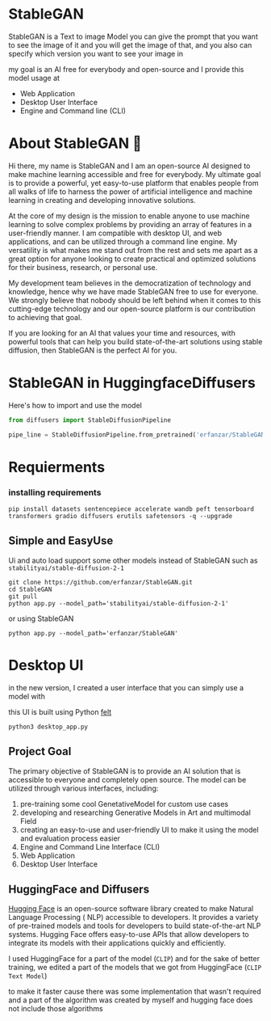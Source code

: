 # StableGAN

StableGAN is a Text to image Model you can give the prompt that you want to see the image of it and you will get the
image of that, and you also can specify which version you want to see your image in

my goal is an AI free for everybody and open-source
and I provide this model usage at

- Web Application
- Desktop User Interface
- Engine and Command line (CLI)

# About StableGAN 👋

Hi there, my name is StableGAN and I am an open-source AI designed to make machine learning accessible and free for
everybody. My ultimate goal is to provide a powerful, yet easy-to-use platform that enables people from all walks of
life to harness the power of artificial intelligence and machine learning in creating and developing innovative
solutions.

At the core of my design is the mission to enable anyone to use machine learning to solve complex problems by providing
an array of features in a user-friendly manner. I am compatible with desktop UI, and web applications, and can be utilized
through a command line engine. My versatility is what makes me stand out from the rest and sets me apart as a great
option for anyone looking to create practical and optimized solutions for their business, research, or personal use.

My development team believes in the democratization of technology and knowledge, hence why we have made StableGAN
free to use for everyone. We strongly believe that nobody should be left behind when it comes to this cutting-edge
technology and our open-source platform is our contribution to achieving that goal.

If you are looking for an AI that values your time and resources, with powerful tools that can help you build
state-of-the-art solutions using stable diffusion, then StableGAN is the perfect AI for you.

# StableGAN in HuggingfaceDiffusers

Here's how to import and use the model

```python
from diffusers import StableDiffusionPipeline

pipe_line = StableDiffusionPipeline.from_pretrained('erfanzar/StableGAN')
```

# Requierments 

### installing requirements

``` shell
pip install datasets sentencepiece accelerate wandb peft tensorboard transformers gradio diffusers erutils safetensors -q --upgrade
```

## Simple and EasyUse
Ui and auto load support some other models instead of StableGAN such as `stabilityai/stable-diffusion-2-1`

``` shell
git clone https://github.com/erfanzar/StableGAN.git
cd StableGAN
git pull
python app.py --model_path='stabilityai/stable-diffusion-2-1'
```

or using StableGAN
```shell
python app.py --model_path='erfanzar/StableGAN'
```

# Desktop UI

in the new version, I created a user interface that you can simply use a model with

this UI is built using Python [felt](https://flet.dev/)

```shell
python3 desktop_app.py
```

## Project Goal

The primary objective of StableGAN is to provide an AI solution that is accessible to everyone and completely open source. The model can be utilized through various interfaces, including:

1. pre-training some cool GenetativeModel for custom use cases
2. developing and researching Generative Models in Art and multimodal Field
3. creating an easy-to-use and user-friendly UI to make it using the model and evaluation process easier
4. Engine and Command Line Interface (CLI)
5. Web Application
6. Desktop User Interface  

## HuggingFace and Diffusers

[Hugging Face](https://huggingface.co/) is an open-source software library created to make Natural Language Processing (
NLP) accessible to
developers. It provides a variety of pre-trained models and tools for developers to build state-of-the-art NLP systems.
Hugging Face offers easy-to-use APIs that allow developers to integrate its models with their applications quickly and
efficiently.

I used HuggingFace for a part of the model (`CLIP`)
and for the sake of better training, we edited a part of the models that we got from HuggingFace (`CLIP Text Model`)

to make it faster cause there was some implementation that wasn't required and a part of the algorithm was created by myself
and hugging face does not include those algorithms
